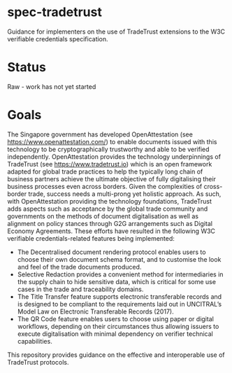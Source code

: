 # spec-tradetrust

Guidance for implementers on the use of TradeTrust extensions to the W3C verifiable credentials specification.

# Status

Raw - work has not yet started

# Goals

The Singapore government has developed OpenAttestation (see https://www.openattestation.com/) to enable documents issued with this technology to be cryptographically trustworthy and able to be verified independently. OpenAttestation provides the technology underpinnings of TradeTrust (see https://www.tradetrust.io) which is an open framework adapted for global trade practices to help the typically long chain of business partners achieve the ultimate objective of fully digitalising their business processes even across borders. Given the complexities of cross-border trade, success needs a multi-prong yet holistic approach. As such, with OpenAttestation providing the technology foundations, TradeTrust adds aspects such as acceptance by the global trade community and governments on the methods of document digitalisation as well as alignment on policy stances through G2G arrangements such as Digital Economy Agreements. These efforts have resulted in the following W3C verifiable credentials-related features being implemented:

* The Decentralised document rendering protocol enables users to choose their own document schema format, and to customise the look and feel of the trade documents produced.
* Selective Redaction provides a convenient method for intermediaries in the supply chain to hide sensitive data, which is critical for some use cases in the trade and traceability domains.
* The Title Transfer feature supports electronic transferable records and is designed to be compliant to the requirements laid out in UNCITRAL’s Model Law on Electronic Transferable Records (2017).
* The QR Code feature enables users to choose using paper or digital workflows, depending on their circumstances thus allowing issuers to execute digitalisation with minimal dependency on verifier technical capabilities. 

This repository provides guidance on the effective and interoperable use of TradeTrust protocols.

